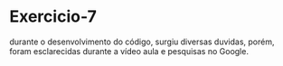 # Exercicio-7
durante o desenvolvimento do código, surgiu diversas duvidas, porém, foram esclarecidas durante a vídeo aula e pesquisas no Google.
